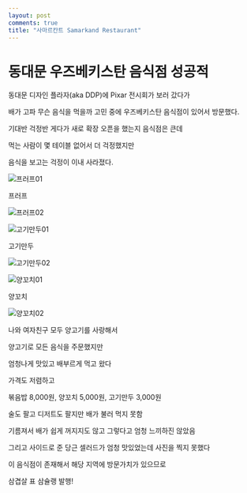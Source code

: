 ```yaml
---
layout: post
comments: true
title: "사마르칸트 Samarkand Restaurant"
---
```

# 동대문 우즈베키스탄 음식점 성공적

동대문 디자인 플라자(aka DDP)에 Pixar 전시회가 보러 갔다가

배가 고파 무슨 음식을 먹을까 고민 중에 우즈베키스탄 음식점이 있어서 방문했다.

기대반 걱정반 게다가 새로 확장 오픈을 했는지 음식점은 큰데

먹는 사람이 몇 테이블 없어서 더 걱정했지만

음식을 보고는 걱정이 이내 사라졌다.

![프러프01](https://i.imgur.com/XVKJy88.jpg)

프러프

![프러프02](https://i.imgur.com/oX6vphO.jpg)

![고기만두01](https://i.imgur.com/wh37yZ9.jpg)

고기만두

![고기만두02](https://i.imgur.com/il3WB1Y.jpg)

![양꼬치01](https://i.imgur.com/JDiGlgq.jpg)

양꼬치

![양꼬치02](https://i.imgur.com/Ly149uX.jpg)

나와 여자친구 모두 양고기를 사랑해서 

양고기로 모든 음식을 주문했지만

엄청나게 맛있고 배부르게 먹고 왔다

가격도 저렴하고

볶음밥 8,000원, 양꼬치 5,000원, 고기만두 3,000원

술도 팔고 디저트도 팔지만 배가 불러 먹지 못함

기름져서 배가 쉽게 꺼지지도 않고 그렇다고 엄청 느끼하진 않았음

그리고 사이드로 준 당근 셀러드가 엄청 맛있었는데 사진을 찍지 못했다

이 음식점이 존재해서 해당 지역에 방문가치가 있으므로

삼겹살 표 삼슐랭 발행!
